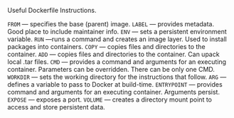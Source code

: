 Useful Dockerfile Instructions.

``FROM`` — specifies the base (parent) image.
``LABEL`` — provides metadata. Good place to include maintainer info.
``ENV`` — sets a persistent environment variable.
``RUN`` —runs a command and creates an image layer. Used to install packages into containers.
``COPY`` — copies files and directories to the container.
``ADD`` — copies files and directories to the container. Can upack local .tar files.
``CMD`` — provides a command and arguments for an executing container. Parameters can be overridden. There can be only one CMD.
``WORKDIR`` — sets the working directory for the instructions that follow.
``ARG`` — defines a variable to pass to Docker at build-time.
``ENTRYPOINT`` — provides command and arguments for an executing container. Arguments persist. 
``EXPOSE`` — exposes a port.
``VOLUME`` — creates a directory mount point to access and store persistent data.

